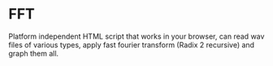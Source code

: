 # FFT
Platform independent HTML script that works in your browser, can read wav files of various types, apply fast fourier transform (Radix 2 recursive) and graph them all.
